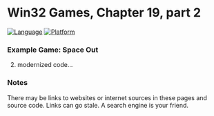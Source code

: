 # Win32 Games, Chapter 19, part 2
[![Language](https://img.shields.io/badge/Language%20-C++-blue.svg)](https://github.com/GeorgePimpleton/Win32-games/)
[![Platform](https://img.shields.io/badge/Platform%20-Win32-blue.svg)](https://github.com/GeorgePimpleton/Win32-games/)

### Example Game: Space Out
2. modernized code...

### Notes
There may be links to websites or internet sources in these pages and source code. Links can go stale. A search engine is your friend.

